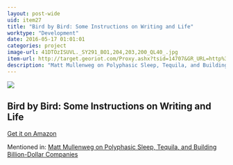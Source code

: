 ```yaml
---
layout: post-wide
uid: item27
title: "Bird by Bird: Some Instructions on Writing and Life"
worktype: "Development"
date: 2016-05-17 01:01:01
categories: project
image-url: 41DTOzISUVL._SY291_BO1,204,203,200_QL40_.jpg
item-url: http://target.georiot.com/Proxy.ashx?tsid=14707&GR_URL=http%3A%2F%2Fwww.amazon.com%2FBird-Some-Instructions-Writing-Life%2Fdp%2F0385480016%2F
description: "Matt Mullenweg on Polyphasic Sleep, Tequila, and Building Billion-Dollar Companies"
---
```

<a href="http://target.georiot.com/Proxy.ashx?tsid=14707&GR_URL=http%3A%2F%2Fwww.amazon.com%2FBird-Some-Instructions-Writing-Life%2Fdp%2F0385480016%2F" target="blank"><img src="../../../../img/thumbs/41DTOzISUVL._SY291_BO1,204,203,200_QL40_.jpg" class="prod-img"></a>
<h2>Bird by Bird: Some Instructions on Writing and Life</h2>
<p><a href="http://target.georiot.com/Proxy.ashx?tsid=14707&GR_URL=http%3A%2F%2Fwww.amazon.com%2FBird-Some-Instructions-Writing-Life%2Fdp%2F0385480016%2F" target="blank">Get it on Amazon</a><p>
<p>Mentioned in: <a href="http://fourhourworkweek.com/2015/02/09/matt-mullenweg/" target="blank">Matt Mullenweg on Polyphasic Sleep, Tequila, and Building Billion-Dollar Companies</a></p>
